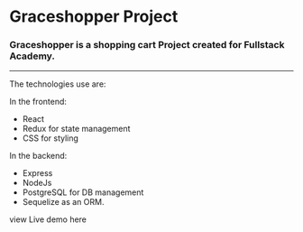 # Graceshopper Project

### Graceshopper is a shopping cart Project created for Fullstack Academy.
---

The technologies use are:

In the frontend:
- React
- Redux for state management
- CSS for styling

In the backend:
- Express
- NodeJs
- PostgreSQL for DB management
- Sequelize as an ORM.

view Live demo here
